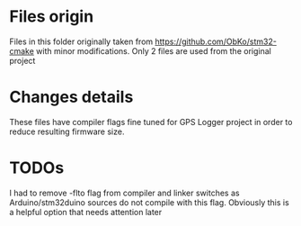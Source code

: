 # Files origin

Files in this folder originally taken from https://github.com/ObKo/stm32-cmake with minor modifications.
Only 2 files are used from the original project

# Changes details

These files have compiler flags fine tuned for GPS Logger project in order to reduce resulting firmware size.


# TODOs

I had to remove -flto flag from compiler and linker switches as Arduino/stm32duino sources do not compile with this flag.
Obviously this is a helpful option that needs attention later
